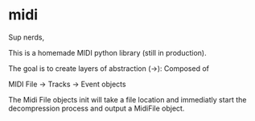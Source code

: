 # midi
Sup nerds,

This is a homemade MIDI python library (still in production).

The goal is to create layers of abstraction 
(->): Composed of 

MIDI File -> Tracks -> Event objects

The Midi File objects init will take a file location and immediatly start the decompression process and output a MidiFile object.
